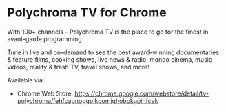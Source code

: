 # Polychroma TV for Chrome
With 100+ channels – Polychroma TV is the place to go for the finest in avant-garde programming.

Tune in live and on-demand to see the best award-winning documentaries & feature films, cooking shows, live news & radio, mondo cinema, music videos, reality & trash TV, travel shows, and more!

Available via:
- Chrome Web Store: https://chrome.google.com/webstore/detail/tv-polychroma/fehfcapnoggplkpomighobokgpihfcak
